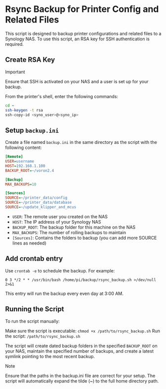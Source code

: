 # Rsync Backup for Printer Config and Related Files

This script is designed to backup printer configurations and related files to a Synology NAS.
To use this script, an RSA key for SSH authentication is required.

## Create RSA Key

> [!IMPORTANT]
> Ensure that SSH is activated on your NAS and a user is set up for your backup.

From the printer's shell, enter the following commands:

```bash
cd ~
ssh-keygen -t rsa
ssh-copy-id <syno_user>@<syno_ip>
```` 

## Setup `backup.ini`

Create a file named `backup.ini` in the same directory as the script with the following content:

```ini
[Remote]
USER=username
HOST=192.168.1.100
BACKUP_ROOT=~/voron2.4

[Backup]
MAX_BACKUPS=10

[Sources]
SOURCE=~/printer_data/config
SOURCE=~/printer_data/database
SOURCE=~/update_klipper_and_mcus
```

- `USER`: The remote user you created on the NAS
- `HOST`: The IP address of your Synology NAS
- `BACKUP_ROOT`: The backup folder for this machine on the NAS
- `MAX_BACKUPS`: The number of rolling backups to maintain
- `[Sources]`: Contains the folders to backup (you can add more SOURCE lines as needed)

## Add crontab entry

Use `crontab -e` to schedule the backup. For example:

``0 3 */2 * * /usr/bin/bash /home/pi/backup/rsync_backup.sh >/dev/null 2>&1``

This entry will run the backup every even day at 3:00 AM.

## Running the Script
To run the script manually:

Make sure the script is executable: `chmod +x /path/to/rsync_backup.sh`
Run the script: `/path/to/rsync_backup.sh`

The script will create dated backup folders in the specified `BACKUP_ROOT` on your NAS, maintain the specified number of backups, and create a latest symlink pointing to the most recent backup.

>[!NOTE]
 Ensure that the paths in the backup.ini file are correct for your setup. The script will automatically expand the tilde (~) to the full home directory path.
